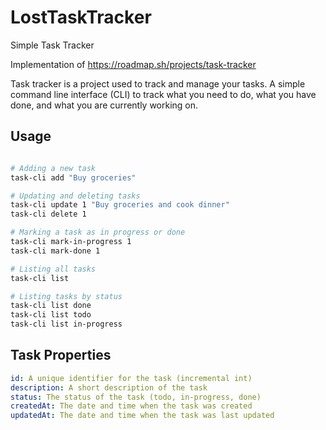 # LostTaskTracker
Simple Task Tracker

Implementation of https://roadmap.sh/projects/task-tracker

Task tracker is a project used to track and manage your tasks. A simple command line interface (CLI) to track what you need to do, what you have done, and what you are currently working on.

## Usage

```sh

# Adding a new task
task-cli add "Buy groceries"

# Updating and deleting tasks
task-cli update 1 "Buy groceries and cook dinner"
task-cli delete 1

# Marking a task as in progress or done
task-cli mark-in-progress 1
task-cli mark-done 1

# Listing all tasks
task-cli list

# Listing tasks by status
task-cli list done
task-cli list todo
task-cli list in-progress
```


## Task Properties

```yaml
id: A unique identifier for the task (incremental int)
description: A short description of the task
status: The status of the task (todo, in-progress, done)
createdAt: The date and time when the task was created
updatedAt: The date and time when the task was last updated
```

